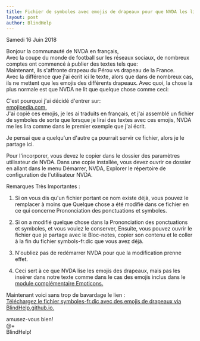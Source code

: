 ```yaml
---
title: Fichier de symboles avec emojis de drapeaux pour que NVDA les lise
layout: post
author: BlindHelp
---
```


<footer>Samedi 16 Juin 2018</footer>

Bonjour la communauté de NVDA en français,    
Avec la coupe du monde de football sur les réseaux sociaux, de nombreux comptes ont commencé à publier des textes tels que:    
Maintenant, ils s'affronte drapeau du Pérou vs drapeau de la France.    
Avec la différence que j'ai écrit ici le texte, alors que dans de nombreux cas, ils ne mettent que les emojis des différents drapeaux. Avec quoi, la chose la plus normale est que NVDA ne lit que quelque chose comme ceci:    

C'est pourquoi j'ai décidé d'entrer sur:    
[emojipedia.com,](https://emojipedia.org/flags/)    
J'ai copié ces emojis, je les ai traduits en français, et j'ai assemblé un fichier de symboles de sorte que lorsque je lirai des textes avec ces emojis, NVDA me les lira comme dans le premier exemple que j'ai écrit.    

Je pensai que a quelqu'un d'autre ça pourrait servir ce fichier, alors je le partage ici.    

Pour l'incorporer, vous devez le copier dans le dossier des paramètres utilisateur de NVDA. Dans une copie installée, vous devez ouvrir ce dossier en allant dans le menu Démarrer, NVDA, Explorer le répertoire de configuration de l'utilisateur NVDA.    

Remarques Très Importantes :    

1.  Si on vous dis qu'un fichier portant ce nom existe déjà, vous pouvez le remplacer à moins que Quelque chose a été modifié dans ce fichier en ce qui concerne Prononciation des ponctuations et symboles.    

2. Si on a modifié quelque chose dans la Prononciation des ponctuations et symboles, et vous voulez le conserver, Ensuite, vous pouvez ouvrir le fichier que je partage avec le Bloc-notes, copier son contenu et le coller à la fin du fichier symbols-fr.dic que vous avez déjà.    

3. N'oubliez pas de redémarrer NVDA pour que la modification prenne effet.    

4. Ceci sert à ce que NVDA lise les emojis des drapeaux, mais pas les insérer dans notre texte comme dans le cas des emojis inclus dans le 
[module complémentaire Emoticons.](http://addons.nvda-project.org/addons/emoticons.fr.html)    

Maintenant voici sans trop de bavardage le lien :    
[Téléchargez le fichier symboles-fr.dic avec des emojis de drapeaux via BlindHelp.github.io.](https://blindhelp.github.io/symbols-fr.dic)     

amusez-vous bien!     
@+                     
BlindHelp!                           